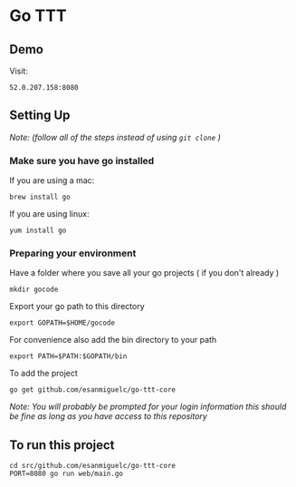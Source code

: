 # Go TTT

## Demo
Visit:

    52.0.207.158:8080
    
## Setting Up
*Note: (follow all of the steps instead of using `git clone` )*
### Make sure you have go installed

If you are using a mac:

    brew install go 
    
If you are using linux:

    yum install go
    
### Preparing your environment

Have a folder where you save all your go projects ( if you don't already )

    mkdir gocode
    
Export your go path to this directory

    export GOPATH=$HOME/gocode

For convenience also add the bin directory to your path

    export PATH=$PATH:$GOPATH/bin
    
To add the project

    go get github.com/esanmiguelc/go-ttt-core
    
*Note: You will probably be prompted for your login information this should be fine as long as you have access to this repository*
    
    
## To run this project

    cd src/github.com/esanmiguelc/go-ttt-core
    PORT=8080 go run web/main.go
    
